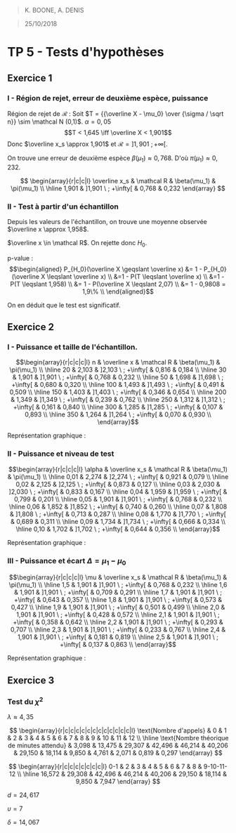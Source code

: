> K. BOONE, A. DENIS

> 25/10/2018

# TP 5 - Tests d'hypothèses

## Exercice 1

### I - Région de rejet, erreur de deuxième espèce, puissance

Région de rejet de $\mathcal R$ : Soit $T = {{\overline X - \mu_0} \over {\sigma / \sqrt n}} \sim \mathcal N (0,1)$. $\alpha = 0,05$
$$T < 1,645 \iff \overline X < 1,901$$
Donc $\overline x_s \approx 1,901$ et $\mathcal R = ]1,901 \ ; +\infty[$.

On trouve une erreur de deuxième espèce $\beta (\mu_1) \approx 0,768$. 
D'où $\pi(\mu_1) \approx 0,232$.

$$ \begin{array}{r|c|c|l}
\overline x_s & \mathcal R & \beta(\mu_1) & \pi(\mu_1) \\
\hline
1,901 &  ]1,901 \ ; +\infty[ & 0,768 & 0,232
\end{array} $$

### II - Test à partir d'un échantillon

Depuis les valeurs de l'échantillon, on trouve une moyenne observée $\overline x \approx 1,958$.

$\overline x \in \mathcal R$. On rejette donc $H_0$.

p-value : 
$$\begin{aligned}
P_{H_0}(\overline X \geqslant \overline x) &= 1 - P_{H_0}(\overline X \leqslant \overline x) \\
&=1 - P(T \leqslant \overline x) \\
&=1 - P(T \leqslant 1,958) \\
&= 1 - P(\overline X \leqslant 2,07) \\
&= 1 - 0,9808 = 1,9\% \\
\end{aligned}$$

On en déduit que le test est significatif.

## Exercice 2
 
### I - Puissance et taille de l'échantillon.

$$\begin{array}{r|c|c|c|l}
n & \overline x & \mathcal R & \beta(\mu_1) & \pi(\mu_1) \\
\hline
20 & 2,103 & ]2,103 \ ; +\infty[ & 0,816 & 0,184 \\
\hline
30 & 1,901 & ]1,901 \ ; +\infty[ & 0,768 & 0,232 \\ 
\hline
50 & 1,698 & ]1,698 \ ; +\infty[ & 0,680 & 0,320 \\
\hline
100 & 1,493 & ]1,493 \ ; +\infty[ & 0,491 & 0,509 \\
\hline
150 & 1,403 & ]1,403 \ ; +\infty[ & 0,346 & 0,654 \\
\hline
200 & 1,349 & ]1,349 \ ; +\infty[ & 0,239 & 0,762 \\
\hline
250 & 1,312 & ]1,312 \ ; +\infty[ & 0,161 & 0,840 \\
\hline
300 & 1,285 & ]1,285 \ ; +\infty[ & 0,107 & 0,893 \\
\hline
350 & 1,264 & ]1,264 \ ; +\infty[ & 0,070 & 0,930 \\
\end{array}$$

Représentation graphique :

### II - Puissance et niveau de test

$$\begin{array}{r|c|c|c|l}
\alpha & \overline x_s & \mathcal R & \beta(\mu_1) & \pi(\mu_1) \\
\hline
0,01 & 2,274 & ]2,274 \ ; +\infty[ & 0,921 & 0,079 \\
\hline
0,02 & 2,125 & ]2,125 \ ; +\infty[ & 0,873 & 0,127 \\ 
\hline
0,03 & 2,030 & ]2,030 \ ; +\infty[ & 0,833 & 0,167 \\
\hline
0,04 & 1,959 & ]1,959 \ ; +\infty[ & 0,799 & 0,201 \\
\hline
0,05 & 1,901 & ]1,901 \ ; +\infty[ & 0,768 & 0,232 \\
\hline
0,06 & 1,852 & ]1,852 \ ; +\infty[ & 0,740 & 0,260 \\
\hline
0,07 & 1,808 & ]1,808 \ ; +\infty[ & 0,713 & 0,287 \\
\hline
0,08 & 1,770 & ]1,770 \ ; +\infty[ & 0,689 & 0,311 \\
\hline
0,09 & 1,734 & ]1,734 \ ; +\infty[ & 0,666 & 0,334 \\
\hline
0,10 & 1,702 & ]1,702 \ ; +\infty[ & 0,644 & 0,356 \\
\end{array}$$

Représentation graphique :

### III - Puissance et écart $\Delta = \mu_1 - \mu_0$

$$\begin{array}{r|c|c|c|l}
\mu & \overline x_s & \mathcal R & \beta(\mu_1) & \pi(\mu_1) \\
\hline
1,5 & 1,901 & ]1,901 \ ; +\infty[ & 0,768 & 0,232 \\
\hline
1,6 & 1,901 & ]1,901 \ ; +\infty[ & 0,709 & 0,291 \\ 
\hline
1,7 & 1,901 & ]1,901 \ ; +\infty[ & 0,643 & 0,357 \\
\hline
1,8 & 1,901 & ]1,901 \ ; +\infty[ & 0,573 & 0,427 \\
\hline
1,9 & 1,901 & ]1,901 \ ; +\infty[ & 0,501 & 0,499 \\
\hline
2,0 & 1,901 & ]1,901 \ ; +\infty[ & 0,428 & 0,572 \\
\hline
2,1 & 1,901 & ]1,901 \ ; +\infty[ & 0,358 & 0,642 \\
\hline
2,2 & 1,901 & ]1,901 \ ; +\infty[ & 0,293 & 0,707 \\
\hline
2,3 & 1,901 & ]1,901 \ ; +\infty[ & 0,233 & 0,767 \\
\hline
2,4 & 1,901 & ]1,901 \ ; +\infty[ & 0,181 & 0,819 \\
\hline
2,5 & 1,901 & ]1,901 \ ; +\infty[ & 0,137 & 0,863 \\
\end{array}$$

Représentation graphique :

## Exercice 3

### Test du $\chi^2$

$\lambda \approx 4,35$ 

$$ \begin{array}{r|c|c|c|c|c|c|c|c|c|c|c|c|l}
\text{Nombre d'appels} & 0 & 1 & 2 & 3 & 4 & 5 & 6 & 7 & 8 & 9 & 10 & 11 & 12 \\
\hline
\text{Nombre théorique de minutes attendu} & 3,098 & 13,475 & 29,307 & 42,496 & 46,214 & 40,206 & 29,150 & 18,114 & 9,850 & 4,761 & 2,071 & 0,819 & 0,297
\end{array} $$

$$ \begin{array}{r|c|c|c|c|c|c|c|l}
0-1 & 2 & 3 & 4 & 5 & 6 & 7 & 8 & 9-10-11-12 \\
\hline
16,572 & 29,308 & 42,496 & 46,214 & 40,206 & 29,150 & 18,114 & 9,850 & 7,947
\end{array} $$

$d = 24,617$

$\upsilon = 7$

$\delta = 14,067$
